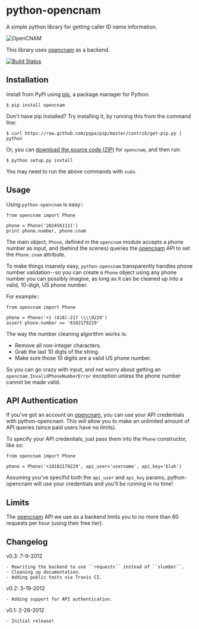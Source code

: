 # python-opencnam

A simple python library for getting caller ID name information.

![OpenCNAM](https://github.com/telephonyresearch/python-opencnam/raw/master/assets/logo.png)

This library uses [opencnam](http://www.opencnam.com "opencnam") as a backend.

[![Build Status](https://secure.travis-ci.org/rdegges/python-opencnam.png?branch=master)](http://travis-ci.org/telephonyresearch/python-opencnam)


## Installation

Install from PyPi using [pip](http://www.pip-installer.org/en/latest/), a
package manager for Python.

    $ pip install opencnam

Don't have pip installed? Try installing it, by running this from the command
line:

    $ curl https://raw.github.com/pypa/pip/master/contrib/get-pip.py | python

Or, you can [download the source code
(ZIP)](https://github.com/telephonyresearch/python-opencnam/zipball/master "opencnam
source code") for `opencnam`, and then run:

    $ python setup.py install

You may need to run the above commands with `sudo`.


## Usage

Using `python-opencnam` is easy::

    from opencnam import Phone

    phone = Phone('2024561111')
    print phone.number, phone.cnam 


The main object, ``Phone``, defined in the ``opencnam`` module accepts a phone
number as input, and (behind the scenes) queries the
[opencnam](http://www.opencnam.com "opencnam") API to set the ``Phone.cnam``
attribute.

To make things insanely easy, ``python-opencnam`` transparently handles phone
number validation--so you can create a ``Phone`` object using any phone number
you can possibly imagine, as long as it can be cleaned up into a valid,
10-digit, US phone number.

For example::

    from opencnam import Phone

    phone = Phone('+1 (818)-217 \\\\9229')
    assert phone.number == '8182179229'

The way the number cleaning algorithm works is:

* Remove all non-integer characters.
* Grab the last 10 digts of the string.
* Make sure those 10 digits are a valid US phone number.

So you can go crazy with input, and not worry about getting an
``opencnam.InvalidPhoneNumberError`` exception unless the phone number cannot
be made valid.


## API Authentication

If you've got an account on [opencnam](http://www.opencnam.com "opencnam"), you
can use your API credentials with python-opencnam. This will allow you to make
an unlimited amount of API queries (since paid users have no limits).

To specify your API credentials, just pass them into the ``Phone`` constructor,
like so:

    from opencnam import Phone

    phone = Phone('+18182179229', api_user='username', api_key='blah')

Assuming you've specifid both the ``api_user`` and ``api_key`` params,
python-opencnam will use your credentials and you'll be running in no time!


## Limits

The [opencnam](http://www.opencnam.com "opencnam") API we use as a backend
limits you to no more than 60 requests per hour (using their free tier).


## Changelog


v0.3: 7-9-2012

    - Rewriting the backend to use ``requests`` instead of ``slumber``.
    - Cleaning up documentation.
    - Adding public tests via Travis CI.

v0.2: 3-19-2012

    - Adding support for API authentication.

v0.1: 2-26-2012

    - Initial release!
